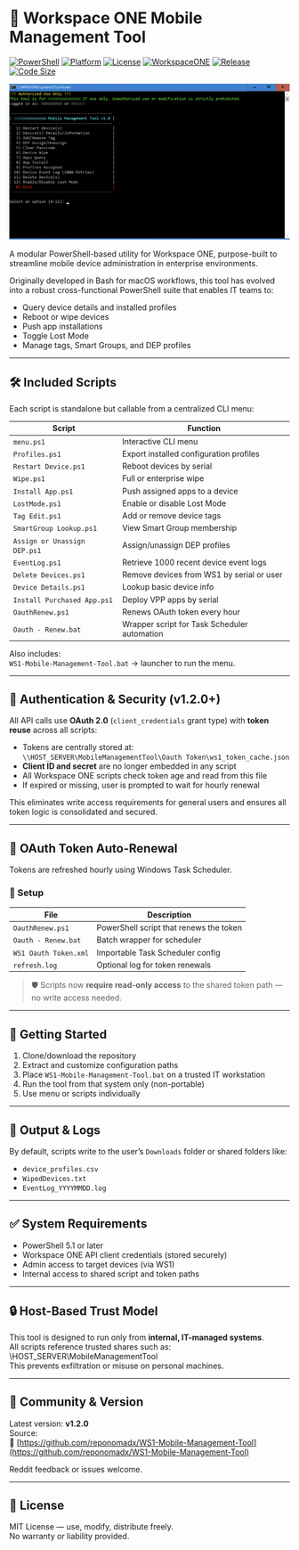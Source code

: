 # 📱 Workspace ONE Mobile Management Tool

[![PowerShell](https://img.shields.io/badge/PowerShell-5.1%2B-blue.svg)](https://docs.microsoft.com/powershell/)
[![Platform](https://img.shields.io/badge/Platform-Windows%2010%20%2F%2011-lightgrey)](https://microsoft.com)
[![License](https://img.shields.io/badge/License-MIT-green.svg)](LICENSE)
[![WorkspaceONE](https://img.shields.io/badge/WorkspaceONE-API_Integrated-blueviolet.svg)](https://developer.vmware.com/apis/ws1/)
[![Release](https://img.shields.io/github/v/release/reponomadx/WS1-Mobile-Management-Tool.svg)](https://github.com/reponomadx/WS1-Mobile-Management-Tool/releases)
[![Code Size](https://img.shields.io/github/languages/code-size/reponomadx/WS1-Mobile-Management-Tool.svg)](https://github.com/reponomadx/WS1-Mobile-Management-Tool)

![Workspace ONE Tool](WS1-Mobile-Management-Tool.jpg)

A modular PowerShell-based utility for Workspace ONE, purpose-built to streamline mobile device administration in enterprise environments.

Originally developed in Bash for macOS workflows, this tool has evolved into a robust cross-functional PowerShell suite that enables IT teams to:

- Query device details and installed profiles  
- Reboot or wipe devices  
- Push app installations  
- Toggle Lost Mode  
- Manage tags, Smart Groups, and DEP profiles  

---

## 🛠️ Included Scripts

Each script is standalone but callable from a centralized CLI menu:

| Script | Function |
|--------|----------|
| `menu.ps1` | Interactive CLI menu |
| `Profiles.ps1` | Export installed configuration profiles |
| `Restart Device.ps1` | Reboot devices by serial |
| `Wipe.ps1` | Full or enterprise wipe |
| `Install App.ps1` | Push assigned apps to a device |
| `LostMode.ps1` | Enable or disable Lost Mode |
| `Tag Edit.ps1` | Add or remove device tags |
| `SmartGroup Lookup.ps1` | View Smart Group membership |
| `Assign or Unassign DEP.ps1` | Assign/unassign DEP profiles |
| `EventLog.ps1` | Retrieve 1000 recent device event logs |
| `Delete Devices.ps1` | Remove devices from WS1 by serial or user |
| `Device Details.ps1` | Lookup basic device info |
| `Install Purchased App.ps1` | Deploy VPP apps by serial |
| `OauthRenew.ps1` | Renews OAuth token every hour |
| `Oauth - Renew.bat` | Wrapper script for Task Scheduler automation |

Also includes:  
`WS1-Mobile-Management-Tool.bat` → launcher to run the menu.

---

## 🔐 Authentication & Security (v1.2.0+)

All API calls use **OAuth 2.0** (`client_credentials` grant type) with **token reuse** across all scripts:

- Tokens are centrally stored at:  
  `\\HOST_SERVER\MobileManagementTool\Oauth Token\ws1_token_cache.json`
- **Client ID and secret** are no longer embedded in any script
- All Workspace ONE scripts check token age and read from this file
- If expired or missing, user is prompted to wait for hourly renewal

This eliminates write access requirements for general users and ensures all token logic is consolidated and secured.

---

## 🔁 OAuth Token Auto-Renewal

Tokens are refreshed hourly using Windows Task Scheduler.

### 🔧 Setup

| File | Description |
|------|-------------|
| `OauthRenew.ps1` | PowerShell script that renews the token |
| `Oauth - Renew.bat` | Batch wrapper for scheduler |
| `WS1 Oauth Token.xml` | Importable Task Scheduler config |
| `refresh.log` | Optional log for token renewals |

> 🛡️ Scripts now **require read-only access** to the shared token path — no write access needed.

---

## 🚀 Getting Started

1. Clone/download the repository  
2. Extract and customize configuration paths  
3. Place `WS1-Mobile-Management-Tool.bat` on a trusted IT workstation  
4. Run the tool from that system only (non-portable)  
5. Use menu or scripts individually  

---

## 📂 Output & Logs

By default, scripts write to the user’s `Downloads` folder or shared folders like:

- `device_profiles.csv`
- `WipedDevices.txt`
- `EventLog_YYYYMMDD.log`

---

## ✅ System Requirements

- PowerShell 5.1 or later  
- Workspace ONE API client credentials (stored securely)  
- Admin access to target devices (via WS1)  
- Internal access to shared script and token paths  

---

## 🔒 Host-Based Trust Model

This tool is designed to run only from **internal, IT-managed systems**.  
All scripts reference trusted shares such as: \\HOST_SERVER\MobileManagementTool\
This prevents exfiltration or misuse on personal machines.

---

## 📢 Community & Version

Latest version: **v1.2.0**  
Source:  
🔗 [https://github.com/reponomadx/WS1-Mobile-Management-Tool](https://github.com/reponomadx/WS1-Mobile-Management-Tool)

Reddit feedback or issues welcome.

---

## 📄 License

MIT License — use, modify, distribute freely.  
No warranty or liability provided.
